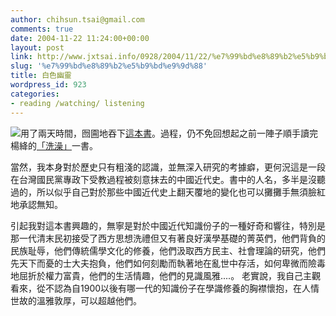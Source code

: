 ```yaml
---
author: chihsun.tsai@gmail.com
comments: true
date: 2004-11-22 11:24:00+00:00
layout: post
link: http://www.jxtsai.info/0928/2004/11/22/%e7%99%bd%e8%89%b2%e5%b9%bd%e9%9d%88/
slug: '%e7%99%bd%e8%89%b2%e5%b9%bd%e9%9d%88'
title: 白色幽靈
wordpress_id: 923
categories:
- reading /watching/ listening
---
```


![](https://2.bp.blogspot.com/-WMPghPOK9IE/V4TxUBMZ7fI/AAAAAAAAKco/3C3E87XPwpE5b1WhO_o1jAjU5g5beTbIgCLcB/s1600/0010275085.jpg)用了兩天時間，囫圇地吞下[這本書](http://www.books.com.tw/exep/prod/booksfile.php?item=0010275085)。過程，仍不免回想起之前一陣子順手讀完楊絳的[「洗澡」](http://www.books.com.tw/exep/prod/booksfile.php?item=0010251707)一書。   
  
當然，我本身對於歷史只有粗淺的認識，並無深入研究的考據癖，更何況這是一段在台灣國民黨專政下受教過程被刻意抹去的中國近代史。書中的人名，多半是沒聽過的，所以似乎自己對於那些中國近代史上翻天覆地的變化也可以攤攤手無須臉紅地承認無知。   
  
引起我對這本書興趣的，無寧是對於中國近代知識份子的一種好奇和響往，特別是那一代清末民初接受了西方思想洗禮但又有著良好漢學基礎的菁英們，他們背負的民族耻辱，他們傳統儒學文化的修養，他們汲取西方民主、社會理論的研究，他們先天下而憂的士大夫抱負，他們如何刻勵而執著地在亂世中存活，如何卑微而險毒地屈折於權力富貴，他們的生活情趣，他們的見識風雅....。 老實說，我自己主觀看來，從不認為自1900以後有哪一代的知識份子在學識修養的胸襟懷抱，在人情世故的溫雅敦厚，可以超越他們。

